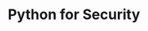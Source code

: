 ---
title: "Python for Security"
description: ""
lead: "Python coding for security testings"
draft: false
images: []
type: docs
weight: 100
---